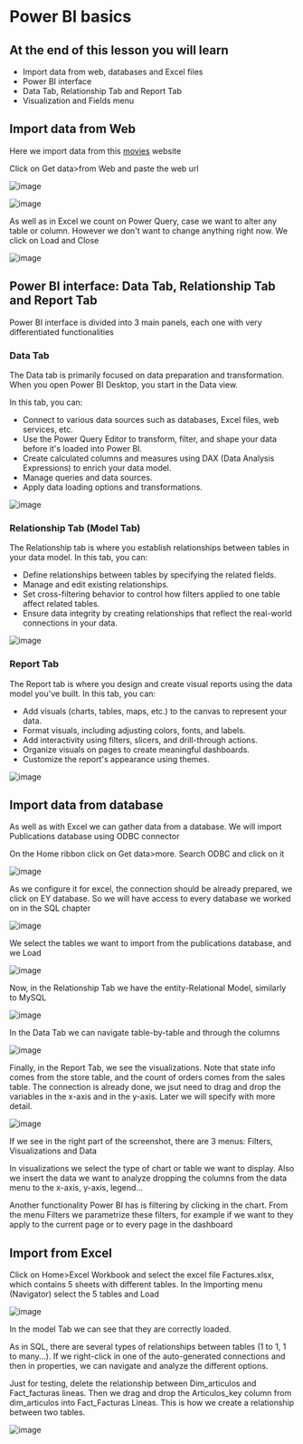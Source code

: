 # Power BI basics

## At the end of this lesson you will learn

- Import data from web, databases and Excel files
- Power BI interface
- Data Tab, Relationship Tab and Report Tab
- Visualization and Fields menu


## Import data from Web

Here we import data from this [movies](http://www.boxofficemojo.com/alltime/world/) website

Click on Get data>from Web and paste the web url 

![image](https://github.com/bvzq/Bussines-Intelligence-Course/assets/74789933/8fe281ce-66ff-4ec3-affa-bbfcbd8d4313)


![image](https://github.com/bvzq/Bussines-Intelligence-Course/assets/74789933/f7852213-a39d-4ee1-b799-d6aae4852a18)

As well as in Excel we count on Power Query, case we want to alter any table or column. However we don't want to change anything right now. We click on Load and Close

![image](https://github.com/bvzq/Bussines-Intelligence-Course/assets/74789933/d1b60b3c-5d30-4b6d-8d60-79b3f8f30b2c)


## Power BI interface: Data Tab, Relationship Tab and Report Tab

Power BI interface is divided into 3 main panels, each one with very differentiated functionalities

### Data Tab

The Data tab is primarily focused on data preparation and transformation. When you open Power BI Desktop, you start in the Data view. 

In this tab, you can:

- Connect to various data sources such as databases, Excel files, web services, etc.
- Use the Power Query Editor to transform, filter, and shape your data before it's loaded into Power BI.
- Create calculated columns and measures using DAX (Data Analysis Expressions) to enrich your data model.
- Manage queries and data sources.
- Apply data loading options and transformations.

![image](https://github.com/bvzq/Bussines-Intelligence-Course/assets/74789933/e17a23ee-7bcd-43fe-bdb2-8d59e6a284c3)


### Relationship Tab (Model Tab)

The Relationship tab is where you establish relationships between tables in your data model. In this tab, you can:

- Define relationships between tables by specifying the related fields.
- Manage and edit existing relationships.
- Set cross-filtering behavior to control how filters applied to one table affect related tables.
- Ensure data integrity by creating relationships that reflect the real-world connections in your data.

![image](https://github.com/bvzq/Bussines-Intelligence-Course/assets/74789933/9079f15b-5cd7-41e5-ac2b-5d1f607bf2b1)

### Report Tab

The Report tab is where you design and create visual reports using the data model you've built. In this tab, you can:

- Add visuals (charts, tables, maps, etc.) to the canvas to represent your data.
- Format visuals, including adjusting colors, fonts, and labels.
- Add interactivity using filters, slicers, and drill-through actions.
- Organize visuals on pages to create meaningful dashboards.
- Customize the report's appearance using themes.

![image](https://github.com/bvzq/Bussines-Intelligence-Course/assets/74789933/12f1d471-d33c-4c8d-925f-02b6e16d3291)

## Import data from database

As well as with Excel we can gather data from a database. We will import Publications database using ODBC connector

On the Home ribbon click on Get data>more. Search ODBC and click on it

![image](https://github.com/bvzq/Bussines-Intelligence-Course/assets/74789933/0c4d14a2-9b41-4cff-aea3-912322d1685f)

As we configure it for excel, the connection should be already prepared, we click on EY database. So we will have access to every database we worked on in the SQL chapter

![image](https://github.com/bvzq/Bussines-Intelligence-Course/assets/74789933/10e45010-a611-4ab7-8a83-47de46c8544e)


We select the tables we want to import from the publications database, and we Load

![image](https://github.com/bvzq/Bussines-Intelligence-Course/assets/74789933/9917eaff-b075-410f-a8e8-b430001f236a)

Now, in the Relationship Tab we have the entity-Relational Model, similarly to MySQL

![image](https://github.com/bvzq/Bussines-Intelligence-Course/assets/74789933/f95b1968-5213-4996-a2f7-532ec305fccb)

In the Data Tab we can navigate table-by-table and through the columns

![image](https://github.com/bvzq/Bussines-Intelligence-Course/assets/74789933/af1b229c-9469-409e-8f48-e77a3940ac3b)

Finally, in the Report Tab, we see the visualizations. Note that state info comes from the store table, and the count of orders comes from the sales table. The connection is already done, we jsut need to drag and drop the variables in the x-axis and in the y-axis. Later we will specify with more detail.

![image](https://github.com/bvzq/Bussines-Intelligence-Course/assets/74789933/2d3a4e2e-c184-4011-b627-45fb25bf12bb)


If we see in the right part of the screenshot, there are 3 menus: Filters, Visualizations and Data

In visualizations we select the type of chart or table we want to display. Also we insert the data we want to analyze dropping the columns from the data menu to the x-axis, y-axis, legend...

Another functionality Power BI has is filtering by clicking in the chart. From the menu Filters we parametrize these filters, for example if we want to they apply to the current page or to every page in the dashboard

## Import from Excel

Click on Home>Excel Workbook and select the excel file Factures.xlsx, which contains 5 sheets with different tables. In the Importing menu (Navigator) select the 5 tables and Load

![image](https://github.com/bvzq/Bussines-Intelligence-Course/assets/74789933/4d867411-1b80-43d4-9c2f-be5711ae5ab0)

In the model Tab we can see that they are correctly loaded.

As in SQL, there are several types of relationships between tables (1 to 1, 1 to many...). If we right-click in one of the auto-generated connections and then in properties, we can navigate and analyze the different options.

Just for testing, delete the relationship between Dim_articulos and Fact_facturas lineas. Then we drag and drop the Articulos_key column from dim_articulos into Fact_Facturas Lineas. This is how we create a relationship between two tables.

![image](https://github.com/bvzq/Bussines-Intelligence-Course/assets/74789933/13cedd3e-a3b8-47cf-8946-c4483d71f989)







